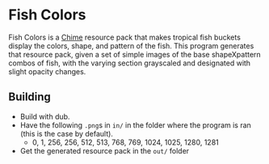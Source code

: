 # Fish Colors
Fish Colors is a [Chime](https://github.com/emilyalexandra/chime) resource pack that makes tropical fish buckets display the colors, shape, and pattern of the fish. This program generates that resource pack, given a set of simple images of the base shapeXpattern combos of fish, with the varying section grayscaled and designated with slight opacity changes.

## Building
* Build with dub.
* Have the following `.png`s in `in/` in the folder where the program is ran (this is the case by default).
  * 0, 1, 256, 256, 512, 513, 768, 769, 1024, 1025, 1280, 1281 
* Get the generated resource pack in the `out/` folder
